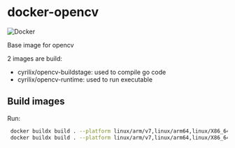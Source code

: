 # docker-opencv
 
![Docker](https://github.com/cyrilix/docker-opencv/workflows/Docker/badge.svg?branch=master)

Base image for opencv

2 images are build:

 * cyrilix/opencv-buildstage: used to compile go code
 * cyrilix/opencv-runtime: used to run executable


## Build images
 
Run:
```bash
 docker buildx build . --platform linux/arm/v7,linux/arm64,linux/X86_64 --progress plain --target opencv-buildstage
 docker buildx build . --platform linux/arm/v7,linux/arm64,linux/X86_64 --progress plain
```
